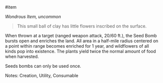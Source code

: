 #item 

*Wondrous Item, uncommon*

>This small ball of clay has little flowers inscribed on the surface.

When thrown at a target (ranged weapon attack, 20/60 ft.), the Seed Bomb bursts open and enriches the land. All area in a half-mile radius centered on a point within range becomes enriched for 1 year, and wildflowers of all kinds pop into existence. The plants yield twice the normal amount of food when harvested.

Seeds bombs can only be used once.

Notes: Creation, Utility, Consumable